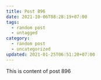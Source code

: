 ```yaml
---
title: Post 896
date: 2021-10-06T08:28:19+07:00
tags:
  - random post
  - untagged
category:
  - random post
  - uncategorized
updated: 2021-01-25T06:51:20+07:00
---
```

This is content of post 896